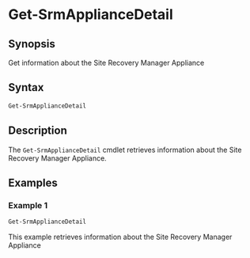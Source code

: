 # Get-SrmApplianceDetail

## Synopsis

Get information about the Site Recovery Manager Appliance

## Syntax

```powershell
Get-SrmApplianceDetail
```

## Description

The `Get-SrmApplianceDetail` cmdlet retrieves information about the Site Recovery Manager Appliance.

## Examples

### Example 1

```powershell
Get-SrmApplianceDetail
```

This example retrieves information about the Site Recovery Manager Appliance
